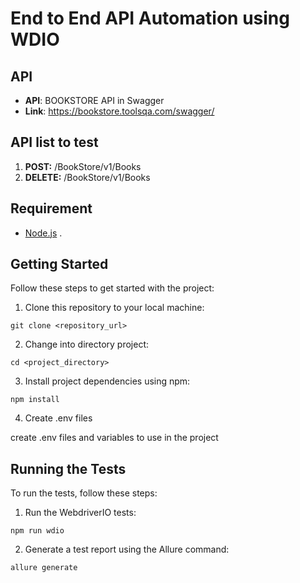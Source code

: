# End to End API Automation using WDIO

## API

- **API**: BOOKSTORE API in Swagger
- **Link**: https://bookstore.toolsqa.com/swagger/


## API list to test

1. **POST:** /BookStore/v1/Books
2. **DELETE:** /BookStore/v1/Books

## Requirement

- [Node.js](https://nodejs.org/) .

## Getting Started

Follow these steps to get started with the project:

1. Clone this repository to your local machine:

```
git clone <repository_url>
```
2. Change into directory project:

```
cd <project_directory>
```

3. Install project dependencies using npm:

```
npm install
```

4. Create .env files

create .env files and variables to use in the project

## Running the Tests
To run the tests, follow these steps:

1. Run the WebdriverIO tests:

```
npm run wdio
```

2. Generate a test report using the Allure command:

```
allure generate
```
